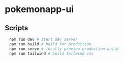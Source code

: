 # pokemonapp-ui

## Scripts

```bash
  npm run dev # start dev server
  npm run build # build for production
  npm run serve # locally preview production build
  npm run tailwind # build tailwind css
```
